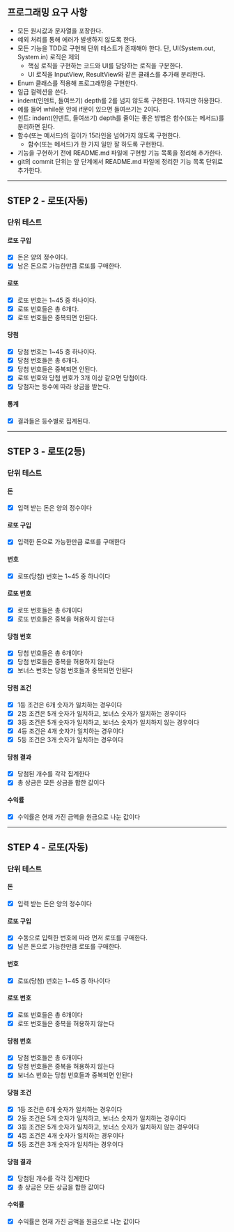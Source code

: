 ## 프로그래밍 요구 사항
- 모든 원시값과 문자열을 포장한다.
- 예외 처리를 통해 에러가 발생하지 않도록 한다.
- 모든 기능을 TDD로 구현해 단위 테스트가 존재해야 한다. 단, UI(System.out, System.in) 로직은 제외
  - 핵심 로직을 구현하는 코드와 UI를 담당하는 로직을 구분한다.
  - UI 로직을 InputView, ResultView와 같은 클래스를 추가해 분리한다.
- Enum 클래스를 적용해 프로그래밍을 구현한다. 
- 일급 컬렉션을 쓴다.
- indent(인덴트, 들여쓰기) depth를 2를 넘지 않도록 구현한다. 1까지만 허용한다.
 - 예를 들어 while문 안에 if문이 있으면 들여쓰기는 2이다.
  - 힌트: indent(인덴트, 들여쓰기) depth를 줄이는 좋은 방법은 함수(또는 메서드)를 분리하면 된다.
- 함수(또는 메서드)의 길이가 15라인을 넘어가지 않도록 구현한다.
  - 함수(또는 메서드)가 한 가지 일만 잘 하도록 구현한다.
- 기능을 구현하기 전에 README.md 파일에 구현할 기능 목록을 정리해 추가한다.
- git의 commit 단위는 앞 단계에서 README.md 파일에 정리한 기능 목록 단위로 추가한다.

---
## STEP 2 - 로또(자동)

### 단위 테스트

#### 로또 구입
- [x] 돈은 양의 정수이다.
- [x] 남은 돈으로 가능한만큼 로또를 구매한다.

#### 로또
- [x] 로또 번호는 1~45 중 하나이다.
- [x] 로또 번호들은 총 6개다.
- [x] 로또 번호들은 중복되면 안된다.

#### 당첨
- [x] 당첨 번호는 1~45 중 하나이다.
- [x] 당첨 번호들은 총 6개다.
- [x] 당첨 번호들은 중복되면 안된다.
- [x] 로또 번호와 당첨 번호가 3개 이상 같으면 당첨이다.
- [x] 당첨자는 등수에 따라 상금을 받는다.

#### 통계
- [x] 결과들은 등수별로 집계된다.

---

## STEP 3 - 로또(2등)

### 단위 테스트

#### 돈
- [x] 입력 받는 돈은 양의 정수이다

#### 로또 구입
- [x] 입력한 돈으로 가능한만큼 로또를 구매한다

#### 번호
- [x] 로또(당첨) 번호는 1~45 중 하나이다

#### 로또 번호
- [x] 로또 번호들은 총 6개이다
- [x] 로또 번호들은 중복을 허용하지 않는다

#### 당첨 번호
- [x] 당첨 번호들은 총 6개이다
- [x] 당첨 번호들은 중복을 허용하지 않는다
- [x] 보너스 번호는 당첨 번호들과 중복되면 안된다

#### 당첨 조건
- [x] 1등 조건은 6개 숫자가 일치하는 경우이다
- [x] 2등 조건은 5개 숫자가 일치하고, 보너스 숫자가 일치하는 경우이다
- [x] 3등 조건은 5개 숫자가 일치하고, 보너스 숫자가 일치하지 않는 경우이다
- [x] 4등 조건은 4개 숫자가 일치하는 경우이다
- [x] 5등 조건은 3개 숫자가 일치하는 경우이다

#### 당첨 결과
- [x] 당첨된 개수를 각각 집계한다
- [x] 총 상금은 모든 상금을 합한 값이다

#### 수익률
- [x] 수익률은 현재 가진 금액을 원금으로 나눈 값이다

---

## STEP 4 - 로또(자동)

### 단위 테스트

#### 돈
- [x] 입력 받는 돈은 양의 정수이다

#### 로또 구입
- [x] 수동으로 입력한 번호에 따라 먼저 로또를 구매한다.
- [x] 남은 돈으로 가능한만큼 로또를 구매한다.

#### 번호
- [x] 로또(당첨) 번호는 1~45 중 하나이다

#### 로또 번호
- [x] 로또 번호들은 총 6개이다
- [x] 로또 번호들은 중복을 허용하지 않는다

#### 당첨 번호
- [x] 당첨 번호들은 총 6개이다
- [x] 당첨 번호들은 중복을 허용하지 않는다
- [x] 보너스 번호는 당첨 번호들과 중복되면 안된다

#### 당첨 조건
- [x] 1등 조건은 6개 숫자가 일치하는 경우이다
- [x] 2등 조건은 5개 숫자가 일치하고, 보너스 숫자가 일치하는 경우이다
- [x] 3등 조건은 5개 숫자가 일치하고, 보너스 숫자가 일치하지 않는 경우이다
- [x] 4등 조건은 4개 숫자가 일치하는 경우이다
- [x] 5등 조건은 3개 숫자가 일치하는 경우이다

#### 당첨 결과
- [x] 당첨된 개수를 각각 집계한다
- [x] 총 상금은 모든 상금을 합한 값이다

#### 수익률
- [x] 수익률은 현재 가진 금액을 원금으로 나눈 값이다

